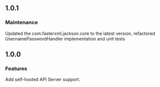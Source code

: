## 1.0.1

### Maintenance

Updated the com.fasterxml.jackson.core to the latest version, refactored UsernamePasswordHandler implementation and unit tests

## 1.0.0

### Features

Add self-hosted API Server support.